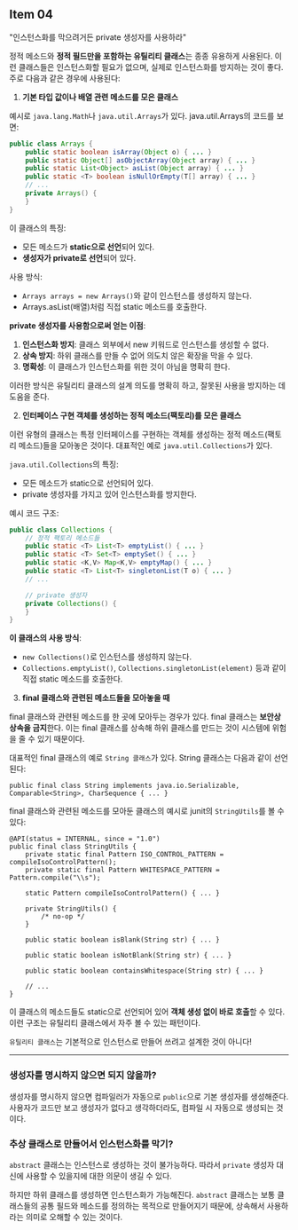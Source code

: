 ## Item 04

"인스턴스화를 막으려거든 private 생성자를 사용하라"

정적 메소드와 **정적 필드만을 포함하는 유틸리티 클래스**는 종종 유용하게 사용된다. 이런 클래스들은 인스턴스화할 필요가 없으며, 실제로 인스턴스화를 방지하는 것이 좋다. 주로 다음과 같은 경우에 사용된다:

1. **기본 타입 값이나 배열 관련 메소드를 모은 클래스**

예시로 `java.lang.Math`나 `java.util.Arrays`가 있다. java.util.Arrays의 코드를 보면:

```java
public class Arrays {
    public static boolean isArray(Object o) { ... }
    public static Object[] asObjectArray(Object array) { ... }
    public static List<Object> asList(Object array) { ... }
    public static <T> boolean isNullOrEmpty(T[] array) { ... }
    // ...
    private Arrays() {
    }
}
```

이 클래스의 특징:
- 모든 메소드가 **static으로 선언**되어 있다.
- **생성자가 private로 선언**되어 있다.

사용 방식:
- `Arrays arrays = new Arrays()`와 같이 인스턴스를 생성하지 않는다.
- Arrays.asList(배열)처럼 직접 static 메소드를 호출한다.

**private 생성자를 사용함으로써 얻는 이점**:
1. **인스턴스화 방지**: 클래스 외부에서 new 키워드로 인스턴스를 생성할 수 없다.
2. **상속 방지**: 하위 클래스를 만들 수 없어 의도치 않은 확장을 막을 수 있다.
3. **명확성**: 이 클래스가 인스턴스화를 위한 것이 아님을 명확히 한다.

이러한 방식은 유틸리티 클래스의 설계 의도를 명확히 하고, 잘못된 사용을 방지하는 데 도움을 준다.

2. **인터페이스 구현 객체를 생성하는 정적 메소드(팩토리)를 모은 클래스**

이런 유형의 클래스는 특정 인터페이스를 구현하는 객체를 생성하는 정적 메소드(팩토리 메소드)들을 모아놓은 것이다. 대표적인 예로 `java.util.Collections`가 있다.

`java.util.Collections`의 특징:
- 모든 메소드가 static으로 선언되어 있다.
- private 생성자를 가지고 있어 인스턴스화를 방지한다.

예시 코드 구조:
```java
public class Collections {
    // 정적 팩토리 메소드들
    public static <T> List<T> emptyList() { ... }
    public static <T> Set<T> emptySet() { ... }
    public static <K,V> Map<K,V> emptyMap() { ... }
    public static <T> List<T> singletonList(T o) { ... }
    // ...

    // private 생성자
    private Collections() {
    }
}
```

**이 클래스의 사용 방식**:
- `new Collections()`로 인스턴스를 생성하지 않는다.
- `Collections.emptyList()`, `Collections.singletonList(element)` 등과 같이 직접 static 메소드를 호출한다.


3. **final 클래스와 관련된 메소드들을 모아놓을 때**

final 클래스와 관련된 메소드를 한 곳에 모아두는 경우가 있다. final 클래스는 **보안상 상속을 금지**한다. 이는 final 클래스를 상속해 하위 클래스를 만드는 것이 시스템에 위험을 줄 수 있기 때문이다.

대표적인 final 클래스의 예로 `String 클래스`가 있다. String 클래스는 다음과 같이 선언된다:

```
public final class String implements java.io.Serializable, Comparable<String>, CharSequence { ... }
```

final 클래스와 관련된 메소드를 모아둔 클래스의 예시로 junit의 `StringUtils`를 볼 수 있다:

```
@API(status = INTERNAL, since = "1.0")
public final class StringUtils {
    private static final Pattern ISO_CONTROL_PATTERN = compileIsoControlPattern();
    private static final Pattern WHITESPACE_PATTERN = Pattern.compile("\\s");

    static Pattern compileIsoControlPattern() { ... }

    private StringUtils() {
        /* no-op */
    }

    public static boolean isBlank(String str) { ... }

    public static boolean isNotBlank(String str) { ... }

    public static boolean containsWhitespace(String str) { ... }

    // ...
}
```

이 클래스의 메소드들도 static으로 선언되어 있어 **객체 생성 없이 바로 호출**할 수 있다. 이런 구조는 유틸리티 클래스에서 자주 볼 수 있는 패턴이다.

`유틸리티 클래스`는 기본적으로 인스턴스로 만들어 쓰려고 설계한 것이 아니다!

___

### 생성자를 명시하지 않으면 되지 않을까?
생성자를 명시하지 않으면 컴파일러가 자동으로 `public`으로 기본 생성자를 생성해준다. 사용자가 코드만 보고 생성자가 없다고 생각하더라도, 컴파일 시 자동으로 생성되는 것이다.

### 추상 클래스로 만들어서 인스턴스화를 막기?
`abstract` 클래스는 인스턴스로 생성하는 것이 불가능하다. 따라서 `private` 생성자 대신에 사용할 수 있을지에 대한 의문이 생길 수 있다.

하지만 하위 클래스를 생성하면 인스턴스화가 가능해진다. `abstract` 클래스는 보통 클래스들의 공통 필드와 메소드를 정의하는 목적으로 만들어지기 때문에, 상속해서 사용하라는 의미로 오해할 수 있는 것이다.



